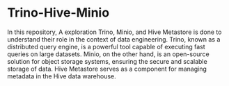 # Trino-Hive-Minio

In this repository, A exploration Trino, Minio, and Hive Metastore is done to understand their role in the context of data engineering. 
Trino, known as a distributed query engine, is a powerful tool capable of executing fast queries on large datasets. Minio, on the other hand, is an open-source solution for object storage systems, ensuring the secure and scalable storage of data. Hive Metastore serves as a component for managing metadata in the Hive data warehouse.
